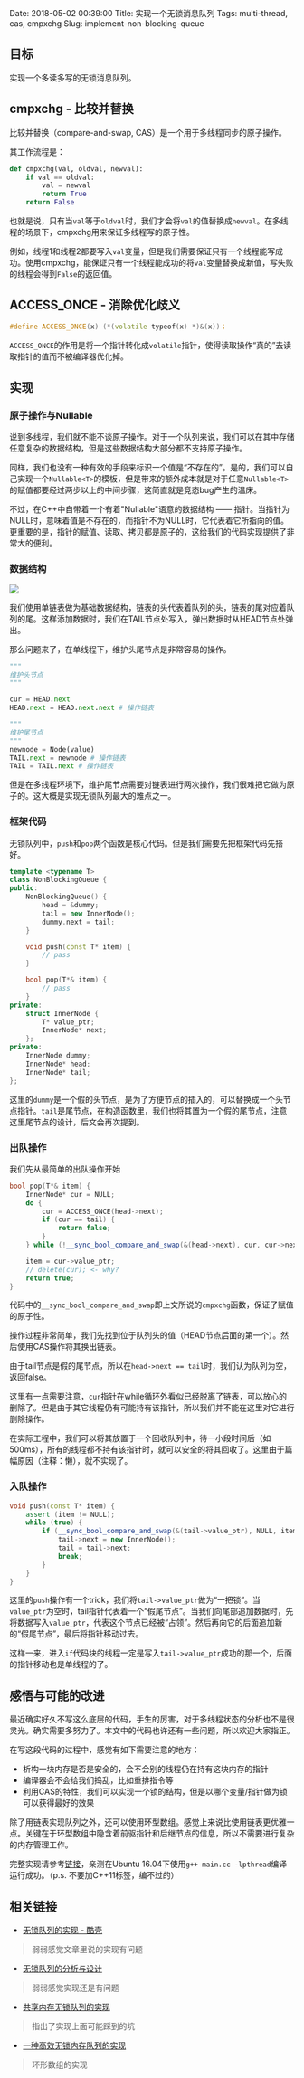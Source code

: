 Date: 2018-05-02 00:39:00
Title: 实现一个无锁消息队列
Tags: multi-thread, cas, cmpxchg
Slug: implement-non-blocking-queue

## 目标

实现一个多读多写的无锁消息队列。

## cmpxchg - 比较并替换

比较并替换（compare-and-swap, CAS）是一个用于多线程同步的原子操作。

其工作流程是：

```python
def cmpxchg(val, oldval, newval):
    if val == oldval:
        val = newval
        return True
    return False
```

也就是说，只有当`val`等于`oldval`时，我们才会将`val`的值替换成`newval`。在多线程的场景下，cmpxchg用来保证多线程写的原子性。

例如，线程1和线程2都要写入`val`变量，但是我们需要保证只有一个线程能写成功。使用cmpxchg，能保证只有一个线程能成功的将`val`变量替换成新值，写失败的线程会得到`False`的返回值。

## ACCESS_ONCE - 消除优化歧义

```cpp
#define ACCESS_ONCE(x) (*(volatile typeof(x) *)&(x))；
```

`ACCESS_ONCE`的作用是将一个指针转化成`volatile`指针，使得读取操作“真的”去读取指针的值而不被编译器优化掉。

## 实现

### 原子操作与Nullable

说到多线程，我们就不能不谈原子操作。对于一个队列来说，我们可以在其中存储任意复杂的数据结构，但是这些数据结构大部分都不支持原子操作。

同样，我们也没有一种有效的手段来标识一个值是“不存在的”。是的，我们可以自己实现一个`Nullable<T>`的模板，但是带来的额外成本就是对于任意`Nullable<T>`的赋值都要经过两步以上的中间步骤，这简直就是竞态bug产生的温床。

不过，在C++中自带着一个有着"Nullable"语意的数据结构 —— 指针。当指针为NULL时，意味着值是不存在的，而指针不为NULL时，它代表着它所指向的值。更重要的是，指针的赋值、读取、拷贝都是原子的，这给我们的代码实现提供了非常大的便利。

### 数据结构

![](http://wizmann-pic.qiniudn.com/18-5-1/40471673.jpg)

我们使用单链表做为基础数据结构，链表的头代表着队列的头，链表的尾对应着队列的尾。这样添加数据时，我们在TAIL节点处写入，弹出数据时从HEAD节点处弹出。

那么问题来了，在单线程下，维护头尾节点是非常容易的操作。

```python
"""
维护头节点
"""

cur = HEAD.next
HEAD.next = HEAD.next.next # 操作链表

"""
维护尾节点
"""
newnode = Node(value)
TAIL.next = newnode # 操作链表
TAIL = TAIL.next # 操作链表
```

但是在多线程环境下，维护尾节点需要对链表进行两次操作，我们很难把它做为原子的。这大概是实现无锁队列最大的难点之一。

### 框架代码

无锁队列中，`push`和`pop`两个函数是核心代码。但是我们需要先把框架代码先搭好。

```cpp
template <typename T>
class NonBlockingQueue {
public:
    NonBlockingQueue() {
        head = &dummy;
        tail = new InnerNode();
        dummy.next = tail;
    }

    void push(const T* item) {
        // pass
    }

    bool pop(T*& item) {
        // pass
    }
private:
    struct InnerNode {
        T* value_ptr;
        InnerNode* next;
    };
private:
    InnerNode dummy;
    InnerNode* head;
    InnerNode* tail;
};
```

这里的`dummy`是一个假的头节点，是为了方便节点的插入的，可以替换成一个头节点指针。`tail`是尾节点，在构造函数里，我们也将其置为一个假的尾节点，注意这里尾节点的设计，后文会再次提到。

### 出队操作

我们先从最简单的出队操作开始

```cpp
bool pop(T*& item) {
    InnerNode* cur = NULL;
    do {
        cur = ACCESS_ONCE(head->next);
        if (cur == tail) {
            return false;
        }
    } while (!__sync_bool_compare_and_swap(&(head->next), cur, cur->next));

    item = cur->value_ptr;
    // delete(cur); <- why?
    return true;
}
```

代码中的`__sync_bool_compare_and_swap`即上文所说的`cmpxchg`函数，保证了赋值的原子性。

操作过程非常简单，我们先找到位于队列头的值（HEAD节点后面的第一个）。然后使用CAS操作将其换出链表。

由于tail节点是假的尾节点，所以在`head->next == tail`时，我们认为队列为空，返回false。

这里有一点需要注意，`cur`指针在while循环外看似已经脱离了链表，可以放心的删除了。但是由于其它线程仍有可能持有该指针，所以我们并不能在这里对它进行删除操作。

在实际工程中，我们可以将其放置于一个回收队列中，待一小段时间后（如500ms），所有的线程都不持有该指针时，就可以安全的将其回收了。这里由于篇幅原因（注释：懒），就不实现了。

### 入队操作

```cpp
void push(const T* item) {
    assert (item != NULL);
    while (true) {
        if (__sync_bool_compare_and_swap(&(tail->value_ptr), NULL, item)) {
            tail->next = new InnerNode();
            tail = tail->next;
            break;
        }
    }
}
```

这里的`push`操作有一个trick，我们将`tail->value_ptr`做为“一把锁”。当`value_ptr`为空时，tail指针代表着一个“假尾节点”。当我们向尾部追加数据时，先将数据写入`value_ptr`，代表这个节点已经被“占领”。然后再向它的后面追加新的“假尾节点”，最后将指针移动过去。

这样一来，进入`if`代码块的线程一定是写入`tail->value_ptr`成功的那一个，后面的指针移动也是单线程的了。

## 感悟与可能的改进

最近确实好久不写这么底层的代码，手生的厉害，对于多线程状态的分析也不是很灵光。确实需要多努力了。本文中的代码也许还有一些问题，所以欢迎大家指正。

在写这段代码的过程中，感觉有如下需要注意的地方：

* 析构一块内存是否是安全的，会不会别的线程仍在持有这块内存的指针
* 编译器会不会给我们捣乱，比如重排指令等
* 利用CAS的特性，我们可以实现一个锁的结构，但是以哪个变量/指针做为锁可以获得最好的效果

除了用链表实现队列之外，还可以使用环型数组。感觉上来说比使用链表更优雅一点。关键在于环型数组中隐含着前驱指针和后继节点的信息，所以不需要进行复杂的内存管理工作。

完整实现请参考[链接][5]，亲测在Ubuntu 16.04下使用`g++ main.cc -lpthread`编译运行成功。（p.s. 不要加C++11标签，编不过的）

## 相关链接

* [无锁队列的实现 - 酷壳][1]
> 弱弱感觉文章里说的实现有问题

* [无锁队列的分析与设计][2]
> 弱弱感觉实现还是有问题

* [共享内存无锁队列的实现][3]
> 指出了实现上面可能踩到的坑

* [一种高效无锁内存队列的实现][4]
> 环形数组的实现

[1]: https://coolshell.cn/articles/8239.html
[2]: http://www.thinkingyu.com/articles/LockFreeQueue/
[3]: https://cloud.tencent.com/developer/article/1006241
[4]: https://cloud.tencent.com/developer/article/1071029
[5]: https://paste.ubuntu.com/p/vYD6h5sm9n/